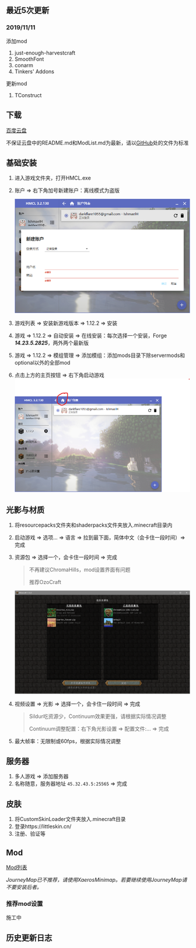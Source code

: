 

## 最近5次更新

### 2019/11/11

添加mod

1.  just-enough-harvestcraft
2.  SmoothFont
3.  conarm
4.  Tinkers' Addons

更新mod

1.  TConstruct

## 下载

[百度云盘](https://pan.baidu.com/s/1D2z9xZw9aZEUp4Amzom0LQ)

不保证云盘中的README.md和ModList.md为最新，请以[GitHub](https://github.com/IshmaelHeathcliff/XYZMinecraft)处的文件为标准

## 基础安装

1.  进入游戏文件夹，打开HMCL.exe

2.  账户 => 右下角加号新建账户：离线模式为盗版

    ![image-20191103160823917](assets/image-20191103160823917.png)

3.  游戏列表 => 安装新游戏版本 => 1.12.2 => 安装
4.  游戏 => 1.12.2 => 自动安装 => 在线安装：每次选择一个安装，Forge ***14.23.5.2825***，两外两个最新版
5.  游戏 => 1.12.2 => 模组管理 => 添加模组：添加mods目录下除servermods和optional以外的全部mod
6.  点击上方的主页按钮 => 右下角启动游戏![image-20191103162101556](assets/image-20191103162101556.png)

## 光影与材质

1.  将resourcepacks文件夹和shaderpacks文件夹放入.minecraft目录内

2.  启动游戏 => 选项... => 语言 => 拉到最下面，简体中文（会卡住一段时间）=> 完成

3.  资源包 => 选择一个，会卡住一段时间 => 完成

    >   不再建议ChromaHills，mod设置界面有问题
    >
    >   推荐OzoCraft

    ![image-20191103162845176](assets/image-20191103162845176.png)

1.  视频设置 => 光影 => 选择一个，会卡住一段时间 => 完成

    >   Sildur吃资源少，Continuum效果更强，请根据实际情况调整
    >
    >   Continuum调整配置：右下角光影设置 => 配置文件:... => 完成

2.  最大帧率：无限制或60fps，根据实际情况调整

## 服务器

1.  多人游戏 => 添加服务器
2.  名称随意，服务器地址 `45.32.43.5:25565` => 完成

## 皮肤

1.  将CustomSkinLoader文件夹放入.minecraft目录
2.  登录https://littleskin.cn/
3.  注册、验证等

## Mod

[Mod列表](mods/ModList.md)

*JourneyMap已不推荐，请使用XaerosMinimap。若要继续使用JourneyMap请不要安装后者。*

### 推荐mod设置

施工中

## 历史更新日志